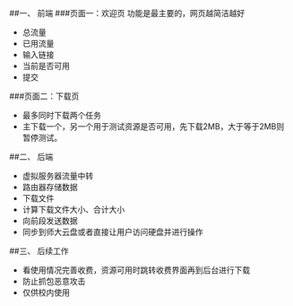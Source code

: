 ##一、 前端
###页面一：欢迎页
功能是最主要的，网页越简洁越好

* 总流量
* 已用流量
* 输入链接
* 当前是否可用
* 提交

###页面二：下载页

* 最多同时下载两个任务
* 主下载一个，另一个用于测试资源是否可用，先下载2MB，大于等于2MB则暂停测试。

##二、 后端

* 虚拟服务器流量中转
* 路由器存储数据
* 下载文件
* 计算下载文件大小、合计大小
* 向前段发送数据
* 同步到师大云盘或者直接让用户访问硬盘并进行操作

##三、 后续工作
* 看使用情况完善收费，资源可用时跳转收费界面再到后台进行下载
* 防止抓包恶意攻击
* 仅供校内使用